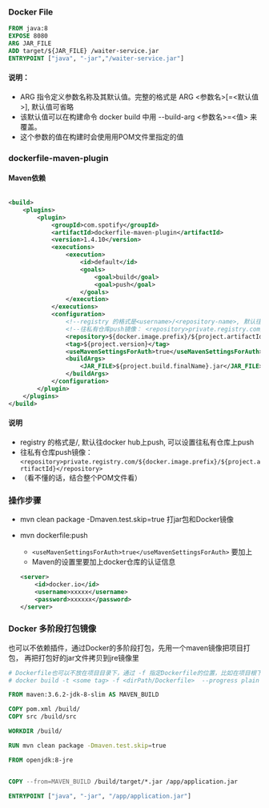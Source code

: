 ### Docker File

```dockerfile
FROM java:8
EXPOSE 8080
ARG JAR_FILE
ADD target/${JAR_FILE} /waiter-service.jar
ENTRYPOINT ["java", "-jar","/waiter-service.jar"]
```

#### 说明：

- ARG 指令定义参数名称及其默认值。完整的格式是 ARG <参数名>[=<默认值>], 默认值可省略
- 该默认值可以在构建命令 docker build 中用 --build-arg <参数名>=<值> 来覆盖。
- 这个参数的值在构建时会使用用POM文件里<buildArgs>指定的值

### dockerfile-maven-plugin

#### Maven依赖

```xml

<build>
    <plugins>
        <plugin>
            <groupId>com.spotify</groupId>
            <artifactId>dockerfile-maven-plugin</artifactId>
            <version>1.4.10</version>
            <executions>
                <execution>
                    <id>default</id>
                    <goals>
                        <goal>build</goal>
                        <goal>push</goal>
                    </goals>
                </execution>
            </executions>
            <configuration>
                <!--registry 的格式是<username>/<repository-name>, 默认往docker hub上push, 可以设置往私有仓库上push-->
                <!--往私有仓库push镜像： <repository>private.registry.com/${docker.image.prefix}/${project.artifactId}</repository> -->
                <repository>${docker.image.prefix}/${project.artifactId}</repository>
                <tag>${project.version}</tag>
                <useMavenSettingsForAuth>true</useMavenSettingsForAuth>
                <buildArgs>
                    <JAR_FILE>${project.build.finalName}.jar</JAR_FILE>
                </buildArgs>
            </configuration>
        </plugin>
    </plugins>
</build>
```

#### 说明

- registry 的格式是<username>/<repository-name>, 默认往docker hub上push, 可以设置往私有仓库上push
- 往私有仓库push镜像： `<repository>private.registry.com/${docker.image.prefix}/${project.artifactId}</repository>`
- （看不懂的话，结合整个POM文件看）

### 操作步骤

- mvn clean package -Dmaven.test.skip=true 打jar包和Docker镜像

- mvn dockerfile:push
    - `<useMavenSettingsForAuth>true</useMavenSettingsForAuth>` 要加上
    - Maven的设置里要加上docker仓库的认证信息
    ```xml
    <server>
        <id>docker.io</id>
        <username>xxxxx</username>
        <password>xxxxxx</password>
    </server>
    ```
  
### Docker 多阶段打包镜像
也可以不依赖插件，通过Docker的多阶段打包，先用一个maven镜像把项目打包，
再把打包好的jar文件拷贝到jre镜像里

```dockerfile
# Dockerfile也可以不放在项目目录下，通过 -f 指定Dockerfile的位置，比如在项目根下执行以下命令 
# docker build -t <some tag> -f <dirPath/Dockerfile>  --progress plain .

FROM maven:3.6.2-jdk-8-slim AS MAVEN_BUILD

COPY pom.xml /build/
COPY src /build/src

WORKDIR /build/

RUN mvn clean package -Dmaven.test.skip=true

FROM openjdk:8-jre


COPY --from=MAVEN_BUILD /build/target/*.jar /app/application.jar

ENTRYPOINT ["java", "-jar", "/app/application.jar"]

```